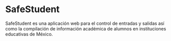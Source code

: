 # SafeStudent
SafeStudent es una aplicación web para el control de entradas y salidas así como la compilación de información académica de alumnos en instituciones educativas de México.
